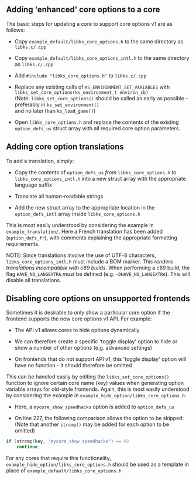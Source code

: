 ## Adding 'enhanced' core options to a core

The basic steps for updating a core to support core options v1 are as follows:

- Copy `example_default/libks_core_options.h` to the same directory as `libks.c/.cpp`

- Copy `example_default/libks_core_options_intl.h` to the same directory as `libks.c/.cpp`

- Add `#include "libks_core_options.h"` to `libks.c/.cpp`

- Replace any existing calls of `KS_ENVIRONMENT_SET_VARIABLES` with `libks_set_core_options(ks_environment_t environ_cb)`  
  (Note: `libks_set_core_options()` should be called as early as possible - preferably in `ks_set_environment()`  
  and no later than `ks_load_game()`)

- Open `libks_core_options.h` and replace the contents of the existing `option_defs_us` struct array with all required core option parameters.  

## Adding core option translations

To add a translation, simply:

- Copy the contents of `option_defs_us` *from* `libks_core_options.h` *to* `libks_core_options_intl.h` into a new struct array with the appropriate language suffix

- Translate all human-readable strings

- Add the new struct array to the appropriate location in the `option_defs_intl` array inside `libks_core_options.h`

This is most easily understood by considering the example in `example_translation/`. Here a French translation has been added (`option_defs_fr`), with comments explaining the appropriate formatting requirements.

NOTE: Since translations involve the use of UTF-8 characters, `libks_core_options_intl.h` must include a BOM marker. *This renders translations incompatible with c89 builds*. When performing a c89 build, the flag `HAVE_NO_LANGEXTRA` *must* be defined (e.g. `-DHAVE_NO_LANGEXTRA`). This will disable all translations.

## Disabling core options on unsupported frontends

Sometimes it is desirable to only show a particular core option if the frontend supports the new core options v1 API. For example:

- The API v1 allows cores to hide options dynamically

- We can therefore create a specific 'toggle display' option to hide or show a number of other options (e.g. advanced settings)

- On frontends that do not support API v1, this 'toggle display' option will have no function - it should therefore be omitted

This can be handled easily by editing the `libks_set_core_options()` function to ignore certain core name (key) values when generating option variable arrays for old-style frontends. Again, this is most easily understood by considering the example in `example_hide_option/libks_core_options.h`:

- Here, a `mycore_show_speedhacks` option is added to `option_defs_us`

- On line 227, the following comparison allows the option to be skipped:  
  (Note that another `strcmp()` may be added for each option to be omitted)

```c
if (strcmp(key, "mycore_show_speedhacks") == 0)
	continue;
```

For any cores that require this functionality, `example_hide_option/libks_core_options.h` should be used as a template in place of `example_default/libks_core_options.h`
